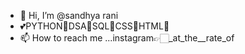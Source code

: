 - 👋 Hi, I’m @sandhya rani
- 💕PYTHON🦋DSA🦋SQL🦋CSS🦋HTML🦋
- 📫 How to reach me ...instagram👉🏻_at_the__rate_of

<!---
rani-sandhyas/rani-sandhyas is a ✨ special ✨ repository because its `README.md` (this file) appears on your GitHub profile.
You can click the Preview link to take a look at your changes.
--->
